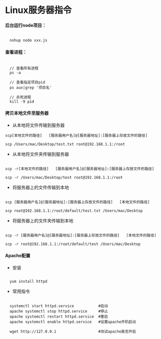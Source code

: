 # Linux服务器指令
#### 后台运行node项目：
<pre><code>
  nohup node xxx.js
</pre></code>

#### 查看进程：
<pre><code>
  // 查看所有进程
  ps -a

  // 查看指定项目pid
  ps aux|grep '项目名'

  // 杀死进程
  kill -9 pid
</pre></code>


#### 拷贝本地文件至服务器
- 从本地将文件传输到服务器
```
scp[本地文件的路径]   [服务器用户名]@[服务器地址]:[服务器上存放文件的路径]

scp /Users/mac/Desktop/test.txt root@192.168.1.1:/root
```
- 从本地将文件夹传输到服务器
<pre><code>
scp -r[本地文件的路径]   [服务器用户名]@[服务器地址]:[服务器上存放文件的路径]

scp -r /Users/mac/Desktop/test root@192.168.1.1:/root
</pre></code>

- 将服务器上的文件传输到本地
<pre><code>
scp [服务器用户名]@[服务器地址]:[服务器上存放文件的路径]   [本地文件的路径]

scp root@192.168.1.1:/root/default/test.txt /Users/mac/Desktop
</pre></code>

- 将服务器上的文件夹传输到本地
<pre><code>
scp -r [服务器用户名]@[服务器地址]:[服务器上存放文件的路径]   [本地文件的路径]

scp -r root@192.168.1.1:/root/default/test /Users/mac/Desktop
</pre></code>

#### Apache配置
- 安装
<pre><code>
  yum install httpd
</pre></code>

- 常用指令
<pre><code>
  systemctl start httpd.service           #启动
  apache systemctl stop httpd.service     #停止
  apache systemctl restart httpd.service  #重启
  apache systemctl enable httpd.service   #设置apache开机启动

  wget http://127.0.0.1                   #测试apache是否开启
</pre></code>
